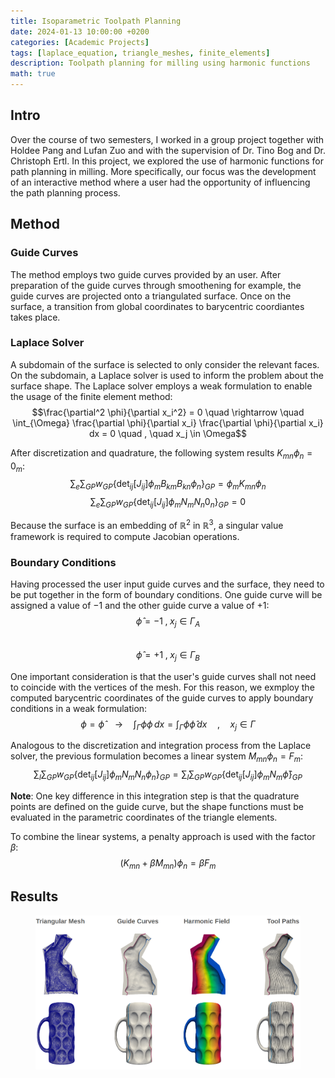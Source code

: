 ```yaml
---
title: Isoparametric Toolpath Planning
date: 2024-01-13 10:00:00 +0200
categories: [Academic Projects]
tags: [laplace_equation, triangle_meshes, finite_elements]
description: Toolpath planning for milling using harmonic functions
math: true
---
```

## Intro
Over the course of two semesters, I worked in a group project together with Holdee Pang and Lufan Zuo and with the supervision of Dr. Tino Bog and Dr. Christoph Ertl. In this project, we explored the use of harmonic functions for path planning in milling. More specifically, our focus was the development of an interactive method where a user had the opportunity of influencing the path planning process.  

## Method
### Guide Curves
The method employs two guide curves provided by an user. After preparation of the guide curves through smoothening for example, the guide curves are projected onto a triangulated surface. Once on the surface, a transition from global coordinates to barycentric coordiantes takes place.  

### Laplace Solver
A subdomain of the surface is selected to only consider the relevant faces. On the subdomain, a Laplace solver is used to inform the problem about the surface shape. The Laplace solver employs a weak formulation to enable the usage of the finite element method:  
$$\frac{\partial^2 \phi}{\partial x_i^2} = 0 \quad \rightarrow \quad \int_{\Omega} \frac{\partial \phi}{\partial x_i} \frac{\partial \phi}{\partial x_i} dx = 0 \quad , \quad x_j \in \Omega$$

After discretization and quadrature, the following system results $K_{mn}\phi_n=0_m$:  
$$\sum_e \sum_{GP} w_{GP} \{\det_{ij}[J_{ij}] \phi_m B_{km} B_{kn} \phi_n \}_{GP} = \phi_m K_{mn} \phi_n$$
$$\sum_e \sum_{GP} w_{GP} \{\det_{ij}[J_{ij}]\phi_m N_m N_n 0_n \}_{GP} = 0$$

Because the surface is an embedding of $\mathbb{R}^2$ in $\mathbb{R}^3$, a singular value framework is required to compute Jacobian operations.

### Boundary Conditions
Having processed the user input guide curves and the surface, they need to be put together in the form of boundary conditions. One guide curve will be assigned a value of $-1$ and the other guide curve a value of $+1$:  
$$\hat{\phi}=-1 \; , \; x_j \in \Gamma_A$$  
$$\hat{\phi}=+1 \; , \; x_j \in \Gamma_B$$  

One important consideration is that the user's guide curves shall not need to coincide with the vertices of the mesh. For this reason, we exmploy the computed barycentric coordinates of the guide curves to apply boundary conditions in a weak formulation:  
 $$\phi=\hat\phi \quad \rightarrow \quad \int_{\Gamma} \phi \phi \,dx = \int_{\Gamma} \phi \hat\phi \,dx  \quad , \quad  x_j \in \Gamma$$  

 Analogous to the discretization and integration process from the Laplace solver, the previous formulation becomes a linear system $M_{mn}\phi_n = F_m$:  
$$\sum_l \sum_{GP} w_{GP} \{\det_{ij}[J_{ij}]\phi_m N_m N_n \phi_n\}_{GP} = \sum_l \sum_{GP} w_{GP} \{\det_{ij}[J_{ij}]\phi_m N_m \hat{\phi}\}_{GP}$$  

**Note**: One key difference in this integration step is that the quadrature points are defined on the guide curve, but the shape functions must be evaluated in the parametric coordinates of the triangle elements.  

To combine the linear systems, a penalty approach is used with the factor $\beta$:
$$(K_{mn}+\beta M_{mn})\phi_n=\beta F_m$$

## Results
<figure>
    <img src="../assets/img/laplace/results.png" alt="diagram" width="700"/>
</figure>